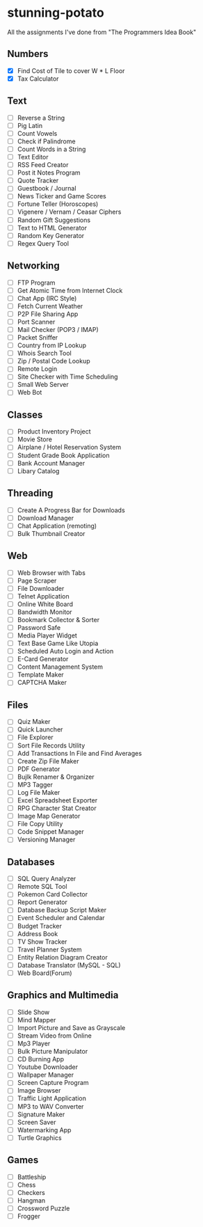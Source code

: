 # stunning-potato
All the assignments I've done from "The Programmers Idea Book"

## Numbers
- [x] Find Cost of Tile to cover W * L Floor
- [x] Tax Calculator

## Text
- [ ] Reverse a String
- [ ] Pig Latin  
- [ ] Count Vowels
- [ ] Check if Palindrome
- [ ] Count Words in a String
- [ ] Text Editor
- [ ] RSS Feed Creator
- [ ] Post it Notes Program
- [ ] Quote Tracker
- [ ] Guestbook / Journal
- [ ] News Ticker and Game Scores
- [ ] Fortune Teller (Horoscopes)
- [ ] Vigenere / Vernam / Ceasar Ciphers
- [ ] Random Gift Suggestions
- [ ] Text to HTML Generator
- [ ] Random Key Generator
- [ ] Regex Query Tool

## Networking
- [ ] FTP Program
- [ ] Get Atomic Time from Internet Clock
- [ ] Chat App (IRC Style)
- [ ] Fetch Current Weather
- [ ] P2P File Sharing App
- [ ] Port Scanner
- [ ] Mail Checker (POP3 / IMAP)
- [ ] Packet Sniffer
- [ ] Country from IP Lookup
- [ ] Whois Search Tool
- [ ] Zip / Postal Code Lookup
- [ ] Remote Login
- [ ] Site Checker with Time Scheduling
- [ ] Small Web Server
- [ ] Web Bot

## Classes
- [ ] Product Inventory Project
- [ ] Movie Store
- [ ] Airplane / Hotel Reservation System
- [ ] Student Grade Book Application
- [ ] Bank Account Manager
- [ ] Libary Catalog

## Threading
- [ ] Create A Progress Bar for Downloads
- [ ] Download Manager
- [ ] Chat Application (remoting)
- [ ] Bulk Thumbnail Creator

## Web
- [ ] Web Browser with Tabs
- [ ] Page Scraper
- [ ] File Downloader
- [ ] Telnet Application
- [ ] Online White Board
- [ ] Bandwidth Monitor
- [ ] Bookmark Collector & Sorter
- [ ] Password Safe
- [ ] Media Player Widget
- [ ] Text Base Game Like Utopia
- [ ] Scheduled Auto Login and Action
- [ ] E-Card Generator
- [ ] Content Management System
- [ ] Template Maker
- [ ] CAPTCHA Maker

## Files
- [ ] Quiz Maker
- [ ] Quick Launcher
- [ ] File Explorer
- [ ] Sort File Records Utility
- [ ] Add Transactions In File and Find Averages
- [ ] Create Zip File Maker
- [ ] PDF Generator
- [ ] Bujlk Renamer & Organizer
- [ ] MP3 Tagger
- [ ] Log File Maker
- [ ] Excel Spreadsheet Exporter
- [ ] RPG Character Stat Creator
- [ ] Image Map Generator
- [ ] File Copy Utility
- [ ] Code Snippet Manager
- [ ] Versioning Manager

## Databases
- [ ] SQL Query Analyzer
- [ ] Remote SQL Tool
- [ ] Pokemon Card Collector
- [ ] Report Generator
- [ ] Database Backup Script Maker
- [ ] Event Scheduler and Calendar
- [ ] Budget Tracker
- [ ] Address Book
- [ ] TV Show Tracker
- [ ] Travel Planner System
- [ ] Entity Relation Diagram Creator
- [ ] Database Translator (MySQL - SQL)
- [ ] Web Board(Forum)

## Graphics and Multimedia
- [ ] Slide Show
- [ ] Mind Mapper
- [ ] Import Picture and Save as Grayscale
- [ ] Stream Video from Online
- [ ] Mp3 Player
- [ ] Bulk Picture Manipulator
- [ ] CD Burning App
- [ ] Youtube Downloader
- [ ] Wallpaper Manager
- [ ] Screen Capture Program
- [ ] Image Browser
- [ ] Traffic Light Application
- [ ] MP3 to WAV Converter
- [ ] Signature Maker
- [ ] Screen Saver
- [ ] Watermarking App
- [ ] Turtle Graphics

## Games
- [ ] Battleship
- [ ] Chess
- [ ] Checkers
- [ ] Hangman
- [ ] Crossword Puzzle
- [ ] Frogger
